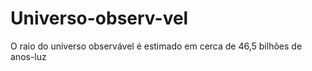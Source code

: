 # Universo-observ-vel
O raio do universo observável é estimado em cerca de 46,5 bilhões de anos-luz
